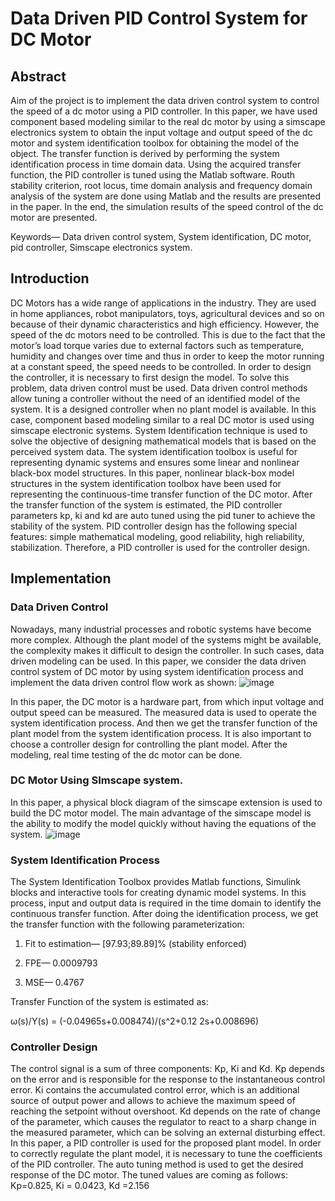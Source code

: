 # Data Driven PID Control System for DC Motor
## Abstract
Aim of the project is to implement the data driven control system to control the speed of a dc motor using a PID controller. In this paper, we have used component based modeling similar to the real dc motor by using a simscape electronics system to obtain the input
voltage and output speed of the dc motor
and system identification toolbox for
obtaining the model of the object. The
transfer function is derived by
performing the system identification
process in time domain data. Using the
acquired transfer function, the PID
controller is tuned using the Matlab
software. Routh stability criterion, root
locus, time domain analysis and
frequency domain analysis of the system
are done using Matlab and the results are
presented in the paper. In the end, the
simulation results of the speed control of
the dc motor are presented.

Keywords— Data driven control system,
System identification, DC motor, pid
controller, Simscape electronics system.
## Introduction
DC Motors has a wide range of applications
in the industry. They are used in home appliances, robot manipulators, toys,
agricultural devices and so on because of
their dynamic characteristics and high
efficiency. However, the speed of the dc
motors need to be controlled. This is due to
the fact that the motor’s load torque varies
due to external factors such as temperature,
humidity and changes over time and thus in
order to keep the motor running at a constant
speed, the speed needs to be controlled. In
order to design the controller, it is necessary
to first design the model. To solve this
problem, data driven control must be used.
Data driven control methods allow tuning a
controller without the need of an identified
model of the system. It is a designed
controller when no plant model is available.
In this case, component based modeling
similar to a real DC motor is used using
simscape electronic systems.
System Identification technique is used to
solve the objective of designing
mathematical models that is based on the
perceived system data. The system
identification toolbox is useful for
representing dynamic systems and ensures
some linear and nonlinear black-box model
structures. In this paper, nonlinear black-box
model structures in the system identification
toolbox have been used for representing the
continuous-time transfer function of the DC
motor. After the transfer function of the
system is estimated, the PID controller
parameters kp, ki and kd are auto tuned
using the pid tuner to achieve the stability of
the system. PID controller design has the
following special features: simple
mathematical modeling, good reliability,
high reliability, stabilization. Therefore, a
PID controller is used for the controller
design.
## Implementation
### Data Driven Control
Nowadays, many industrial processes and
robotic systems have become more complex.
Although the plant model of the systems
might be available, the complexity makes it
difficult to design the controller. In such
cases, data driven modeling can be used. In
this paper, we consider the data driven
control system of DC motor by using system
identification process and implement the
data driven control flow work as shown:
![image](https://user-images.githubusercontent.com/74055483/199232032-391f070e-20ef-4bb8-b29e-bb3b22379085.png)










In this paper, the DC motor is a
hardware part, from which input
voltage and output speed can be
measured. The measured data is used
to operate the system identification
process. And then we get the transfer
function of the plant model from the
system identification process. It is
also important to choose a controller
design for controlling the plant
model. After the modeling, real time
testing of the dc motor can be done.

### DC Motor Using SImscape system.
In this paper, a physical block
diagram of the simscape extension is
used to build the DC motor model.
The main advantage of the simscape
model is the ability to modify the
model quickly without having the
equations of the system.
![image](https://user-images.githubusercontent.com/74055483/199232214-3915aae9-67f7-45e1-a5a2-8409aa7e5728.png)


### System Identification Process
The System Identification Toolbox
provides Matlab functions,
Simulink blocks and interactive
tools for creating dynamic model
systems. In this process, input
and output data is required in the
time domain to identify the
continuous transfer function.
After doing the identification
process, we get the transfer
function with the following
parameterization:

1. Fit to estimation—
[97.93;89.89]% (stability
enforced)

2. FPE— 0.0009793

3. MSE— 0.4767

Transfer Function of the system
is estimated as:

ω(s)/Y(s) = (-0.04965s+0.008474)/(s^2+0.12
2s+0.008696)
### Controller Design
The control signal is a sum of three
components: Kp, Ki and Kd. Kp
depends on the error and is responsible
for the response to the instantaneous
control error. Ki contains the
accumulated control error, which is an
additional source of output power and
allows to achieve the maximum speed
of reaching the setpoint without
overshoot. Kd depends on the rate of
change of the parameter, which causes
the regulator to react to a sharp change
in the measured parameter, which can
be solving an external disturbing effect.
In this paper, a PID controller is used for
the proposed plant model. In order to
correctly regulate the plant model, it is
necessary to tune the coefficients of the
PID controller. The auto tuning method
is used to get the desired response of
the DC motor.
The tuned values are coming as follows:
Kp=0.825, Ki = 0.0423, Kd =2.156


